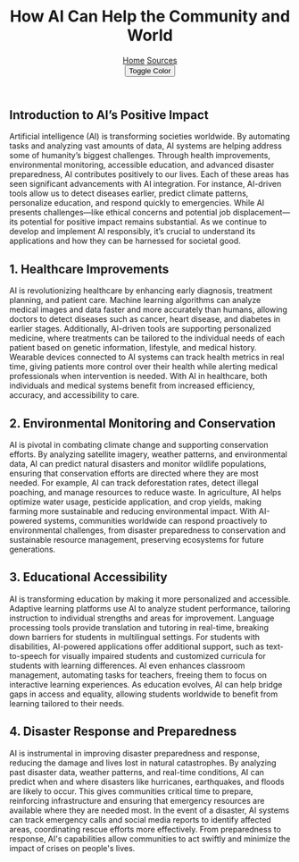 <!DOCTYPE html>
<!-- saved from url=(0063)https://artificialintelligence7.w3spaces-preview.com/index.html -->
<html lang="en"><head><meta http-equiv="Content-Type" content="text/html; charset=UTF-8">
  
  <meta name="viewport" content="width=device-width, initial-scale=1.0">
  <title>AI for Community and World</title>
  <link rel="stylesheet" href="./AI for Community and World_files/style.css">
</head>
<body>
  <header>
    <h1>How AI Can Help the Community and World</h1>
    <nav>
      <a href="https://artificialintelligence7.w3spaces-preview.com/index.html">Home</a>
      <a href="https://artificialintelligence7.w3spaces-preview.com/sources.html">Sources</a>
    </nav>
    <button id="color-toggle">Toggle Color</button>
  </header>

  <main>
    <section>
      <h2>Introduction to AI’s Positive Impact</h2>
      <p>Artificial intelligence (AI) is transforming societies worldwide. By automating tasks and analyzing vast amounts of data, AI systems are helping address some of humanity’s biggest challenges. Through health improvements, environmental monitoring, accessible education, and advanced disaster preparedness, AI contributes positively to our lives. Each of these areas has seen significant advancements with AI integration. For instance, AI-driven tools allow us to detect diseases earlier, predict climate patterns, personalize education, and respond quickly to emergencies. While AI presents challenges—like ethical concerns and potential job displacement—its potential for positive impact remains substantial. As we continue to develop and implement AI responsibly, it’s crucial to understand its applications and how they can be harnessed for societal good.</p>
    </section>

<section>
  <h2>1. Healthcare Improvements</h2>
  <p>AI is revolutionizing healthcare by enhancing early diagnosis, treatment planning, and patient care. Machine learning algorithms can analyze medical images and data faster and more accurately than humans, allowing doctors to detect diseases such as cancer, heart disease, and diabetes in earlier stages. Additionally, AI-driven tools are supporting personalized medicine, where treatments can be tailored to the individual needs of each patient based on genetic information, lifestyle, and medical history. Wearable devices connected to AI systems can track health metrics in real time, giving patients more control over their health while alerting medical professionals when intervention is needed. With AI in healthcare, both individuals and medical systems benefit from increased efficiency, accuracy, and accessibility to care.</p>
</section>

<section>
  <h2>2. Environmental Monitoring and Conservation</h2>
  <p>AI is pivotal in combating climate change and supporting conservation efforts. By analyzing satellite imagery, weather patterns, and environmental data, AI can predict natural disasters and monitor wildlife populations, ensuring that conservation efforts are directed where they are most needed. For example, AI can track deforestation rates, detect illegal poaching, and manage resources to reduce waste. In agriculture, AI helps optimize water usage, pesticide application, and crop yields, making farming more sustainable and reducing environmental impact. With AI-powered systems, communities worldwide can respond proactively to environmental challenges, from disaster preparedness to conservation and sustainable resource management, preserving ecosystems for future generations.</p>
</section>

<section>
  <h2>3. Educational Accessibility</h2>
  <p>AI is transforming education by making it more personalized and accessible. Adaptive learning platforms use AI to analyze student performance, tailoring instruction to individual strengths and areas for improvement. Language processing tools provide translation and tutoring in real-time, breaking down barriers for students in multilingual settings. For students with disabilities, AI-powered applications offer additional support, such as text-to-speech for visually impaired students and customized curricula for students with learning differences. AI even enhances classroom management, automating tasks for teachers, freeing them to focus on interactive learning experiences. As education evolves, AI can help bridge gaps in access and equality, allowing students worldwide to benefit from learning tailored to their needs.</p>
</section>

<section>
  <h2>4. Disaster Response and Preparedness</h2>
  <p>AI is instrumental in improving disaster preparedness and response, reducing the damage and lives lost in natural catastrophes. By analyzing past disaster data, weather patterns, and real-time conditions, AI can predict when and where disasters like hurricanes, earthquakes, and floods are likely to occur. This gives communities critical time to prepare, reinforcing infrastructure and ensuring that emergency resources are available where they are needed most. In the event of a disaster, AI systems can track emergency calls and social media reports to identify affected areas, coordinating rescue efforts more effectively. From preparedness to response, AI's capabilities allow communities to act swiftly and minimize the impact of crises on people's lives.</p>
</section>
